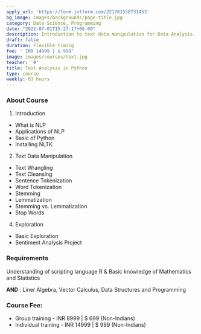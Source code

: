 ```yaml
---
apply_url: 'https://form.jotform.com/221701558731453'
bg_image: images/backgrounds/page-title.jpg
category: Data Science, Programming
date: "2022-07-01T15:27:17+06:00"
description: Introduction to text data manipulation for Data Analysis.
draft: false
duration: Flexible timing
fee: ' INR 14999 | $ 999'
image: images/courses/text.jpg
teacher: '#'
title: Text Analysis in Python
type: course
weekly: 03 hours
---
```



### About Course

1.  Introduction
  - What is NLP
  - Applications of NLP
  - Basic of Python
  - Installing NLTK

2.  Text Data Manipulation
  - Text Wrangling
  - Text Cleansing
  - Sentence Tokenization
  - Word Tokenization
  - Stemming
  - Lemmatization
  - Stemming vs. Lemmatization
  - Stop Words
  
4.  Exploration
  - Basic Exploration
  - Sentiment Analysis Project  


### Requirements

Understanding of scripting language R & Basic knowledge of Mathematics and Statistics

**AND**
: Liner Algebra, Vector Calculus, Data Structures and Programming

### Course Fee:

  -   Group training - INR 8999 | $ 699 (Non-Indians)
  -   Individual training - INR 14999 | $ 999 (Non-Indians) 
